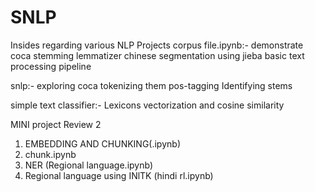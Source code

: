 # SNLP
Insides regarding various NLP Projects
corpus file.ipynb:-
demonstrate coca
stemming
lemmatizer
chinese segmentation using jieba
basic text processing pipeline

snlp:-
exploring coca
tokenizing them
pos-tagging
Identifying stems

simple text classifier:-
Lexicons
vectorization and cosine similarity
  
  
  MINI project Review 2
  
  1) EMBEDDING AND CHUNKING(.ipynb)
  2) chunk.ipynb
  3) NER (Regional language.ipynb)
  4) Regional language using INlTK (hindi rl.ipynb)
